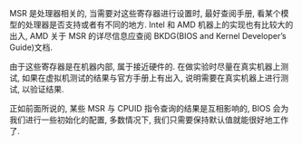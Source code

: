 MSR 是处理器相关的, 当需要对这些寄存器进行设置时, 最好查阅手册, 看某个模型的处理器是否支持或者有不同的地方. Intel 和 AMD 机器上的实现也有比较大的出入, AMD 关于 MSR 的详尽信息应查阅 BKDG(BIOS and Kernel Developer’s Guide)文档.

由于这些寄存器是在机器内部, 属于接近硬件的. 在做实验时尽量在真实机器上测试, 如果在虚拟机测试的结果与官方手册上有出入, 说明需要在真实机器上进行测试, 以验证结果.

正如前面所说的, 某些 MSR 与 CPUID 指令查询的结果是互相影响的, BIOS 会为我们进行一些初始化的配置, 多数情况下, 我们只需要保持默认值就能很好地工作了.